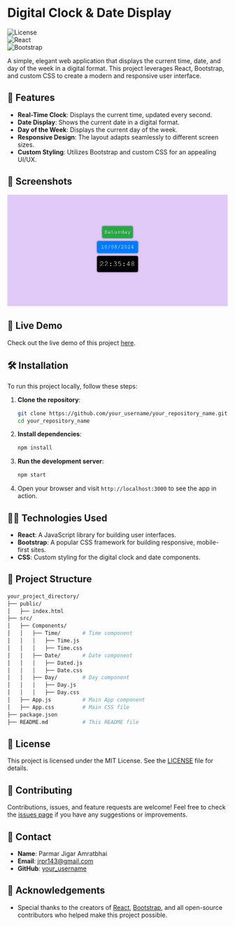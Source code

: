 # Digital Clock & Date Display

![License](https://img.shields.io/badge/license-MIT-blue.svg)  
![React](https://img.shields.io/badge/React-v18.2.0-blue)  
![Bootstrap](https://img.shields.io/badge/Bootstrap-v5.2-blue)

A simple, elegant web application that displays the current time, date, and day of the week in a digital format. This project leverages React, Bootstrap, and custom CSS to create a modern and responsive user interface.

## 🌟 Features

- **Real-Time Clock**: Displays the current time, updated every second.
- **Date Display**: Shows the current date in a digital format.
- **Day of the Week**: Displays the current day of the week.
- **Responsive Design**: The layout adapts seamlessly to different screen sizes.
- **Custom Styling**: Utilizes Bootstrap and custom CSS for an appealing UI/UX.

## 📸 Screenshots

![Digital Clock and Date](path_to_your_screenshot.png)

## 🚀 Live Demo

Check out the live demo of this project [here](your_live_demo_link).

## 🛠️ Installation

To run this project locally, follow these steps:

1. **Clone the repository**:

   ```bash
   git clone https://github.com/your_username/your_repository_name.git
   cd your_repository_name
   ```

2. **Install dependencies**:

   ```bash
   npm install
   ```

3. **Run the development server**:

   ```bash
   npm start
   ```

4. Open your browser and visit `http://localhost:3000` to see the app in action.

## 🧑‍💻 Technologies Used

- **React**: A JavaScript library for building user interfaces.
- **Bootstrap**: A popular CSS framework for building responsive, mobile-first sites.
- **CSS**: Custom styling for the digital clock and date components.

## 📂 Project Structure

```bash
your_project_directory/
├── public/
│   ├── index.html
├── src/
│   ├── Components/
│   │   ├── Time/       # Time component
│   │   │   ├── Time.js
│   │   │   ├── Time.css
│   │   ├── Date/       # Date component
│   │   │   ├── Dated.js
│   │   │   ├── Date.css
│   │   ├── Day/        # Day component
│   │   │   ├── Day.js
│   │   │   ├── Day.css
│   ├── App.js          # Main App component
│   ├── App.css         # Main CSS file
├── package.json
├── README.md           # This README file
```

## 📄 License

This project is licensed under the MIT License. See the [LICENSE](LICENSE) file for details.

## 🤝 Contributing

Contributions, issues, and feature requests are welcome! Feel free to check the [issues page](https://github.com/your_username/your_repository_name/issues) if you have any suggestions or improvements.

## 💬 Contact

- **Name**: Parmar Jigar Amratbhai
- **Email**: [jrpr143@gmail.com](mailto:jrpr143@gmail.com)
- **GitHub**: [your_username](https://github.com/your_username)

## 📝 Acknowledgements

- Special thanks to the creators of [React](https://reactjs.org/), [Bootstrap](https://getbootstrap.com/), and all open-source contributors who helped make this project possible.
